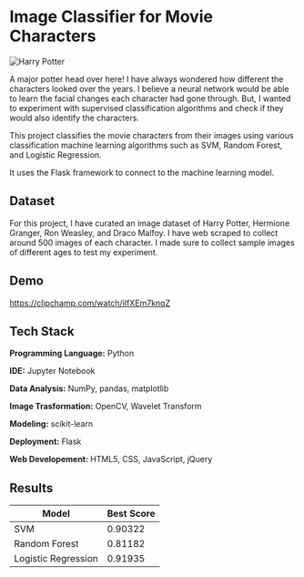 # Image Classifier for Movie Characters

![Harry Potter](https://movieplayer.net-cdn.it/t/images/2023/04/12/harry-potter_jpg_1200x0_crop_q85.jpg)

A major potter head over here! I have always wondered how different the characters looked over the years. I believe a neural network would be able to learn the facial changes each character had gone through. But, I wanted to experiment with supervised classification algorithms and check if they would also identify the characters. 

This project classifies the movie characters from their images using various classification machine learning algorithms such as SVM, Random Forest, and Logistic Regression. 

It uses the Flask framework to connect to the machine learning model.

## Dataset

For this project, I have curated an image dataset of Harry Potter, Hermione Granger, Ron Weasley, and Draco Malfoy. I have web scraped to collect around 500 images of each character. I made sure to collect sample images of different ages to test my experiment.

## Demo

https://clipchamp.com/watch/iIfXEm7knqZ


## Tech Stack

**Programming Language:** Python

**IDE:** Jupyter Notebook 

**Data Analysis:** NumPy, pandas, matplotlib

**Image Trasformation:** OpenCV, Wavelet Transform
 
**Modeling:** scikit-learn

**Deployment:** Flask

**Web Developement:** HTML5, CSS, JavaScript, jQuery

## Results

 Model | Best Score
 ------|--------
SVM | 0.90322
Random Forest | 0.81182
Logistic Regression | 0.91935


